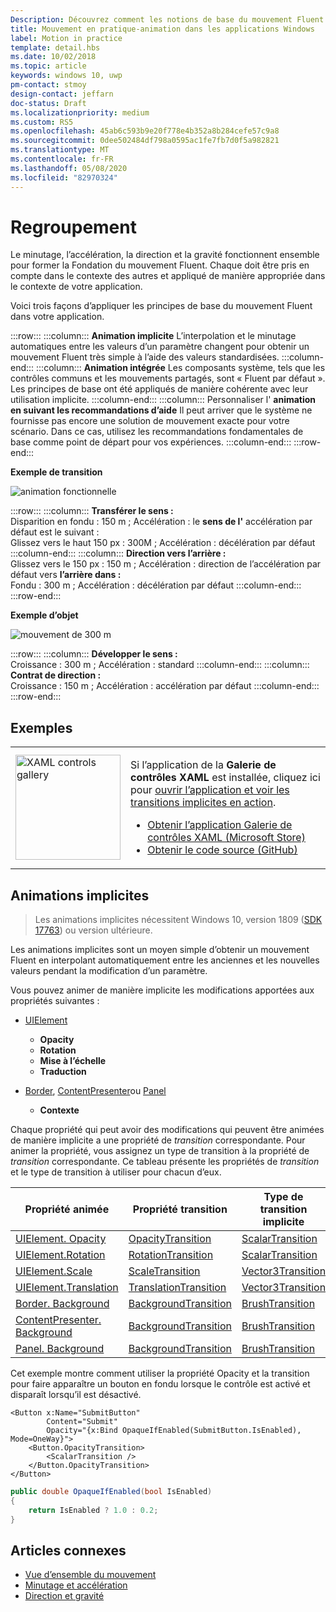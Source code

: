 ```yaml
---
Description: Découvrez comment les notions de base du mouvement Fluent sont rassemblées dans votre application.
title: Mouvement en pratique-animation dans les applications Windows
label: Motion in practice
template: detail.hbs
ms.date: 10/02/2018
ms.topic: article
keywords: windows 10, uwp
pm-contact: stmoy
design-contact: jeffarn
doc-status: Draft
ms.localizationpriority: medium
ms.custom: RS5
ms.openlocfilehash: 45ab6c593b9e20f778e4b352a8b284cefe57c9a8
ms.sourcegitcommit: 0dee502484df798a0595ac1fe7fb7d0f5a982821
ms.translationtype: MT
ms.contentlocale: fr-FR
ms.lasthandoff: 05/08/2020
ms.locfileid: "82970324"
---
```

# <a name="bringing-it-together"></a>Regroupement

Le minutage, l’accélération, la direction et la gravité fonctionnent ensemble pour former la Fondation du mouvement Fluent. Chaque doit être pris en compte dans le contexte des autres et appliqué de manière appropriée dans le contexte de votre application.

Voici trois façons d’appliquer les principes de base du mouvement Fluent dans votre application.

:::row:::
    :::column:::
**Animation implicite** L’interpolation et le minutage automatiques entre les valeurs d’un paramètre changent pour obtenir un mouvement Fluent très simple à l’aide des valeurs standardisées.
    :::column-end:::
    :::column:::
**Animation intégrée** Les composants système, tels que les contrôles communs et les mouvements partagés, sont « Fluent par défaut ». Les principes de base ont été appliqués de manière cohérente avec leur utilisation implicite.
    :::column-end:::
    :::column:::
Personnaliser l' **animation en suivant les recommandations d’aide** Il peut arriver que le système ne fournisse pas encore une solution de mouvement exacte pour votre scénario. Dans ce cas, utilisez les recommandations fondamentales de base comme point de départ pour vos expériences.
    :::column-end:::
:::row-end:::

**Exemple de transition**

![animation fonctionnelle](images/pageRefresh.gif)

:::row:::
    :::column:::
<b>Transférer le sens :</b><br>
Disparition en fondu : 150 m ; Accélération : le <b>sens de l'</b> accélération par défaut est le suivant :<br>
Glissez vers le haut 150 px : 300M ; Accélération : décélération par défaut
    :::column-end:::
    :::column:::
<b>Direction vers l’arrière :</b><br>
Glissez vers le 150 px : 150 m ; Accélération : direction de l’accélération par défaut vers <b>l’arrière dans :</b><br>
Fondu : 300 m ; Accélération : décélération par défaut
    :::column-end:::
:::row-end:::

**Exemple d’objet**

 ![mouvement de 300 m](images/control.gif)

:::row:::
    :::column:::
<b>Développer le sens :</b><br>
Croissance : 300 m ; Accélération : standard
    :::column-end:::
    :::column:::
<b>Contrat de direction :</b><br>
Croissance : 150 m ; Accélération : accélération par défaut
    :::column-end:::
:::row-end:::

## <a name="examples"></a>Exemples

<table>
<tr>
<td><img src="images/xaml-controls-gallery-app-icon.png" alt="XAML controls gallery" width="168"></img></td>
<td>
    <p>Si l’application de la <strong style="font-weight: semi-bold">Galerie de contrôles XAML</strong> est installée, cliquez ici pour <a href="xamlcontrolsgallery:/item/ImplicitTransition">ouvrir l’application et voir les transitions implicites en action</a>.</p>
    <ul>
    <li><a href="https://www.microsoft.com/p/xaml-controls-gallery/9msvh128x2zt">Obtenir l’application Galerie de contrôles XAML (Microsoft Store)</a></li>
    <li><a href="https://github.com/Microsoft/Xaml-Controls-Gallery">Obtenir le code source (GitHub)</a></li>
    </ul>
</td>
</tr>
</table>

## <a name="implicit-animations"></a>Animations implicites

> Les animations implicites nécessitent Windows 10, version 1809 ([SDK 17763](https://developer.microsoft.com/windows/downloads/windows-10-sdk)) ou version ultérieure.

Les animations implicites sont un moyen simple d’obtenir un mouvement Fluent en interpolant automatiquement entre les anciennes et les nouvelles valeurs pendant la modification d’un paramètre.

Vous pouvez animer de manière implicite les modifications apportées aux propriétés suivantes :

- [UIElement](/uwp/api/windows.ui.xaml.uielement)
  - **Opacity**
  - **Rotation**
  - **Mise à l’échelle**
  - **Traduction**

- [Border](/uwp/api/windows.ui.xaml.controls.border), [ContentPresenter](/uwp/api/windows.ui.xaml.controls.contentpresenter)ou [Panel](/uwp/api/windows.ui.xaml.controls.panel)
  - **Contexte**

Chaque propriété qui peut avoir des modifications qui peuvent être animées de manière implicite a une propriété de _transition_ correspondante. Pour animer la propriété, vous assignez un type de transition à la propriété de _transition_ correspondante. Ce tableau présente les propriétés de _transition_ et le type de transition à utiliser pour chacun d’eux.

| Propriété animée | Propriété transition | Type de transition implicite |
| -- | -- | -- |
| [UIElement. Opacity](/uwp/api/windows.ui.xaml.uielement.opacity) | [OpacityTransition](/uwp/api/windows.ui.xaml.uielement.opacitytransition) | [ScalarTransition](/uwp/api/windows.ui.xaml.scalartransition) |
| [UIElement.Rotation](/uwp/api/windows.ui.xaml.uielement.rotation) | [RotationTransition](/uwp/api/windows.ui.xaml.uielement.rotationtransition) | [ScalarTransition](/uwp/api/windows.ui.xaml.scalartransition) |
| [UIElement.Scale](/uwp/api/windows.ui.xaml.uielement.scale) | [ScaleTransition](/uwp/api/windows.ui.xaml.uielement.scaletransition) | [Vector3Transition](/uwp/api/windows.ui.xaml.vector3transition) |
| [UIElement.Translation](/uwp/api/windows.ui.xaml.uielement.translation) | [TranslationTransition](/uwp/api/windows.ui.xaml.uielement.translationtransition) | [Vector3Transition](/uwp/api/windows.ui.xaml.vector3transition) |
| [Border. Background](/uwp/api/windows.ui.xaml.controls.border.background) | [BackgroundTransition](/uwp/api/windows.ui.xaml.controls.border.backgroundtransition) | [BrushTransition](//uwp/api/windows.ui.xaml.uielement.brushtransition) |
| [ContentPresenter. Background](/uwp/api/windows.ui.xaml.controls.contentpresenter.background) | [BackgroundTransition](/uwp/api/windows.ui.xaml.controls.contentpresenter.backgroundtransition) | [BrushTransition](//uwp/api/windows.ui.xaml.uielement.brushtransition) |
| [Panel. Background](/uwp/api/windows.ui.xaml.controls.panel.background) | [BackgroundTransition](/uwp/api/windows.ui.xaml.controls.panel.backgroundtransition)  | [BrushTransition](//uwp/api/windows.ui.xaml.uielement.brushtransition) |

Cet exemple montre comment utiliser la propriété Opacity et la transition pour faire apparaître un bouton en fondu lorsque le contrôle est activé et disparaît lorsqu’il est désactivé.

```xaml
<Button x:Name="SubmitButton"
        Content="Submit"
        Opacity="{x:Bind OpaqueIfEnabled(SubmitButton.IsEnabled), Mode=OneWay}">
    <Button.OpacityTransition>
        <ScalarTransition />
    </Button.OpacityTransition>
</Button>
```

```csharp
public double OpaqueIfEnabled(bool IsEnabled)
{
    return IsEnabled ? 1.0 : 0.2;
}
```

## <a name="related-articles"></a>Articles connexes

- [Vue d’ensemble du mouvement](index.md)
- [Minutage et accélération](timing-and-easing.md)
- [Direction et gravité](directionality-and-gravity.md)
